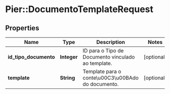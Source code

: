 # Pier::DocumentoTemplateRequest

## Properties
Name | Type | Description | Notes
------------ | ------------- | ------------- | -------------
**id_tipo_documento** | **Integer** | ID para o Tipo de Documento vinculado ao template. | [optional] 
**template** | **String** | Template para o conte\u00C3\u00BAdo do documento. | [optional] 



